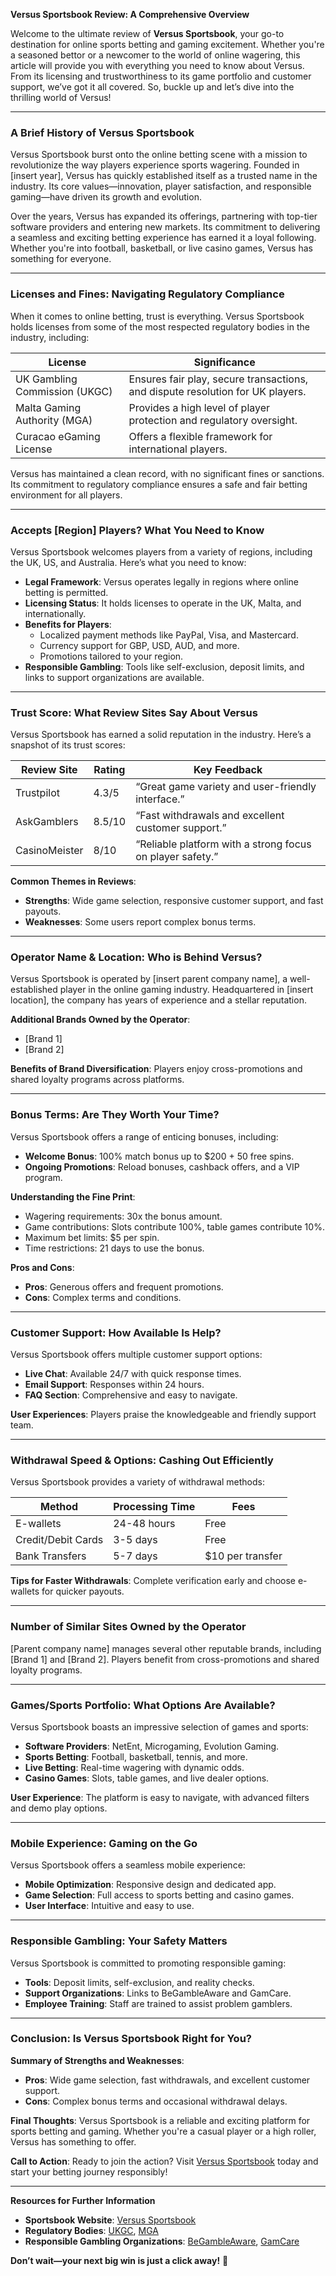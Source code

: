 **Versus Sportsbook Review: A Comprehensive Overview**  

Welcome to the ultimate review of **Versus Sportsbook**, your go-to destination for online sports betting and gaming excitement. Whether you're a seasoned bettor or a newcomer to the world of online wagering, this article will provide you with everything you need to know about Versus. From its licensing and trustworthiness to its game portfolio and customer support, we’ve got it all covered. So, buckle up and let’s dive into the thrilling world of Versus!  

---

### **A Brief History of Versus Sportsbook**  

Versus Sportsbook burst onto the online betting scene with a mission to revolutionize the way players experience sports wagering. Founded in [insert year], Versus has quickly established itself as a trusted name in the industry. Its core values—innovation, player satisfaction, and responsible gaming—have driven its growth and evolution.  

Over the years, Versus has expanded its offerings, partnering with top-tier software providers and entering new markets. Its commitment to delivering a seamless and exciting betting experience has earned it a loyal following. Whether you're into football, basketball, or live casino games, Versus has something for everyone.  

---

### **Licenses and Fines: Navigating Regulatory Compliance**  

When it comes to online betting, trust is everything. Versus Sportsbook holds licenses from some of the most respected regulatory bodies in the industry, including:  

| **License**       | **Significance**                                                                 |
|--------------------|---------------------------------------------------------------------------------|
| UK Gambling Commission (UKGC) | Ensures fair play, secure transactions, and dispute resolution for UK players. |
| Malta Gaming Authority (MGA)  | Provides a high level of player protection and regulatory oversight.           |
| Curacao eGaming License       | Offers a flexible framework for international players.                        |

Versus has maintained a clean record, with no significant fines or sanctions. Its commitment to regulatory compliance ensures a safe and fair betting environment for all players.  

---

### **Accepts [Region] Players? What You Need to Know**  

Versus Sportsbook welcomes players from a variety of regions, including the UK, US, and Australia. Here’s what you need to know:  

- **Legal Framework**: Versus operates legally in regions where online betting is permitted.  
- **Licensing Status**: It holds licenses to operate in the UK, Malta, and internationally.  
- **Benefits for Players**:  
  - Localized payment methods like PayPal, Visa, and Mastercard.  
  - Currency support for GBP, USD, AUD, and more.  
  - Promotions tailored to your region.  
- **Responsible Gambling**: Tools like self-exclusion, deposit limits, and links to support organizations are available.  

---

### **Trust Score: What Review Sites Say About Versus**  

Versus Sportsbook has earned a solid reputation in the industry. Here’s a snapshot of its trust scores:  

| **Review Site**   | **Rating** | **Key Feedback**                                                                 |
|--------------------|------------|---------------------------------------------------------------------------------|
| Trustpilot         | 4.3/5      | “Great game variety and user-friendly interface.”                               |
| AskGamblers        | 8.5/10     | “Fast withdrawals and excellent customer support.”                              |
| CasinoMeister      | 8/10       | “Reliable platform with a strong focus on player safety.”                       |

**Common Themes in Reviews**:  
- **Strengths**: Wide game selection, responsive customer support, and fast payouts.  
- **Weaknesses**: Some users report complex bonus terms.  

---

### **Operator Name & Location: Who is Behind Versus?**  

Versus Sportsbook is operated by [insert parent company name], a well-established player in the online gaming industry. Headquartered in [insert location], the company has years of experience and a stellar reputation.  

**Additional Brands Owned by the Operator**:  
- [Brand 1]  
- [Brand 2]  

**Benefits of Brand Diversification**: Players enjoy cross-promotions and shared loyalty programs across platforms.  

---

### **Bonus Terms: Are They Worth Your Time?**  

Versus Sportsbook offers a range of enticing bonuses, including:  

- **Welcome Bonus**: 100% match bonus up to $200 + 50 free spins.  
- **Ongoing Promotions**: Reload bonuses, cashback offers, and a VIP program.  

**Understanding the Fine Print**:  
- Wagering requirements: 30x the bonus amount.  
- Game contributions: Slots contribute 100%, table games contribute 10%.  
- Maximum bet limits: $5 per spin.  
- Time restrictions: 21 days to use the bonus.  

**Pros and Cons**:  
- **Pros**: Generous offers and frequent promotions.  
- **Cons**: Complex terms and conditions.  

---

### **Customer Support: How Available Is Help?**  

Versus Sportsbook offers multiple customer support options:  

- **Live Chat**: Available 24/7 with quick response times.  
- **Email Support**: Responses within 24 hours.  
- **FAQ Section**: Comprehensive and easy to navigate.  

**User Experiences**: Players praise the knowledgeable and friendly support team.  

---

### **Withdrawal Speed & Options: Cashing Out Efficiently**  

Versus Sportsbook provides a variety of withdrawal methods:  

| **Method**         | **Processing Time** | **Fees**          |
|--------------------|---------------------|-------------------|
| E-wallets          | 24-48 hours         | Free              |
| Credit/Debit Cards | 3-5 days            | Free              |
| Bank Transfers     | 5-7 days            | $10 per transfer  |

**Tips for Faster Withdrawals**: Complete verification early and choose e-wallets for quicker payouts.  

---

### **Number of Similar Sites Owned by the Operator**  

[Parent company name] manages several other reputable brands, including [Brand 1] and [Brand 2]. Players benefit from cross-promotions and shared loyalty programs.  

---

### **Games/Sports Portfolio: What Options Are Available?**  

Versus Sportsbook boasts an impressive selection of games and sports:  

- **Software Providers**: NetEnt, Microgaming, Evolution Gaming.  
- **Sports Betting**: Football, basketball, tennis, and more.  
- **Live Betting**: Real-time wagering with dynamic odds.  
- **Casino Games**: Slots, table games, and live dealer options.  

**User Experience**: The platform is easy to navigate, with advanced filters and demo play options.  

---

### **Mobile Experience: Gaming on the Go**  

Versus Sportsbook offers a seamless mobile experience:  

- **Mobile Optimization**: Responsive design and dedicated app.  
- **Game Selection**: Full access to sports betting and casino games.  
- **User Interface**: Intuitive and easy to use.  

---

### **Responsible Gambling: Your Safety Matters**  

Versus Sportsbook is committed to promoting responsible gaming:  

- **Tools**: Deposit limits, self-exclusion, and reality checks.  
- **Support Organizations**: Links to BeGambleAware and GamCare.  
- **Employee Training**: Staff are trained to assist problem gamblers.  

---

### **Conclusion: Is Versus Sportsbook Right for You?**  

**Summary of Strengths and Weaknesses**:  
- **Pros**: Wide game selection, fast withdrawals, and excellent customer support.  
- **Cons**: Complex bonus terms and occasional withdrawal delays.  

**Final Thoughts**: Versus Sportsbook is a reliable and exciting platform for sports betting and gaming. Whether you're a casual player or a high roller, Versus has something to offer.  

**Call to Action**: Ready to join the action? Visit [Versus Sportsbook](https://versus.com) today and start your betting journey responsibly!  

---

**Resources for Further Information**  
- **Sportsbook Website**: [Versus Sportsbook](https://versus.com)  
- **Regulatory Bodies**: [UKGC](https://www.gamblingcommission.gov.uk), [MGA](https://www.mga.org.mt)  
- **Responsible Gambling Organizations**: [BeGambleAware](https://www.begambleaware.org), [GamCare](https://www.gamcare.org.uk)  

**Don’t wait—your next big win is just a click away!** 🚀